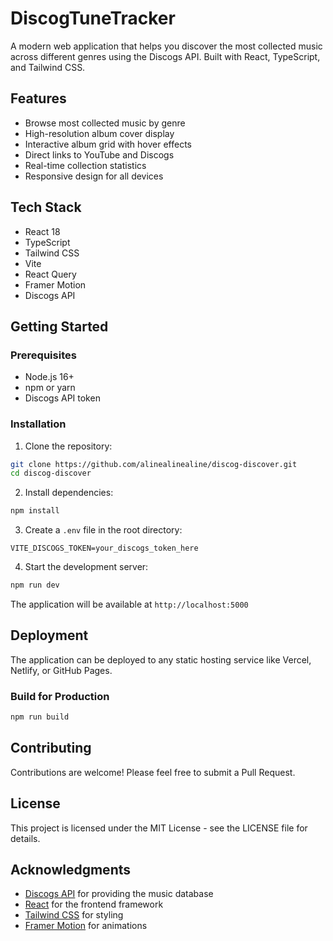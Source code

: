 # DiscogTuneTracker

A modern web application that helps you discover the most collected music across different genres using the Discogs API. Built with React, TypeScript, and Tailwind CSS.

## Features

- Browse most collected music by genre
- High-resolution album cover display
- Interactive album grid with hover effects
- Direct links to YouTube and Discogs
- Real-time collection statistics
- Responsive design for all devices

## Tech Stack

- React 18
- TypeScript
- Tailwind CSS
- Vite
- React Query
- Framer Motion
- Discogs API

## Getting Started

### Prerequisites

- Node.js 16+
- npm or yarn
- Discogs API token

### Installation

1. Clone the repository:
```bash
git clone https://github.com/alinealinealine/discog-discover.git
cd discog-discover
```

2. Install dependencies:
```bash
npm install
```

3. Create a `.env` file in the root directory:
```env
VITE_DISCOGS_TOKEN=your_discogs_token_here
```

4. Start the development server:
```bash
npm run dev
```

The application will be available at `http://localhost:5000`

## Deployment

The application can be deployed to any static hosting service like Vercel, Netlify, or GitHub Pages.

### Build for Production

```bash
npm run build
```

## Contributing

Contributions are welcome! Please feel free to submit a Pull Request.

## License

This project is licensed under the MIT License - see the LICENSE file for details.

## Acknowledgments

- [Discogs API](https://www.discogs.com/developers/) for providing the music database
- [React](https://reactjs.org/) for the frontend framework
- [Tailwind CSS](https://tailwindcss.com/) for styling
- [Framer Motion](https://www.framer.com/motion/) for animations 